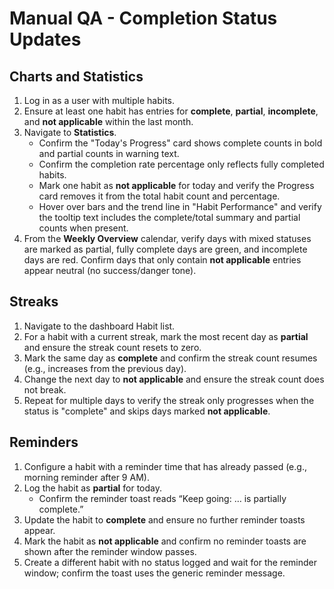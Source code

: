 # Manual QA - Completion Status Updates

## Charts and Statistics
1. Log in as a user with multiple habits.
2. Ensure at least one habit has entries for **complete**, **partial**, **incomplete**, and **not applicable** within the last month.
3. Navigate to **Statistics**.
   - Confirm the "Today's Progress" card shows complete counts in bold and partial counts in warning text.
   - Confirm the completion rate percentage only reflects fully completed habits.
   - Mark one habit as **not applicable** for today and verify the Progress card removes it from the total habit count and percentage.
   - Hover over bars and the trend line in "Habit Performance" and verify the tooltip text includes the complete/total summary and partial counts when present.
4. From the **Weekly Overview** calendar, verify days with mixed statuses are marked as partial, fully complete days are green, and incomplete days are red. Confirm days that only contain **not applicable** entries appear neutral (no success/danger tone).

## Streaks
1. Navigate to the dashboard Habit list.
2. For a habit with a current streak, mark the most recent day as **partial** and ensure the streak count resets to zero.
3. Mark the same day as **complete** and confirm the streak count resumes (e.g., increases from the previous day).
4. Change the next day to **not applicable** and ensure the streak count does not break.
5. Repeat for multiple days to verify the streak only progresses when the status is "complete" and skips days marked **not applicable**.

## Reminders
1. Configure a habit with a reminder time that has already passed (e.g., morning reminder after 9 AM).
2. Log the habit as **partial** for today.
   - Confirm the reminder toast reads “Keep going: … is partially complete.”
3. Update the habit to **complete** and ensure no further reminder toasts appear.
4. Mark the habit as **not applicable** and confirm no reminder toasts are shown after the reminder window passes.
5. Create a different habit with no status logged and wait for the reminder window; confirm the toast uses the generic reminder message.
